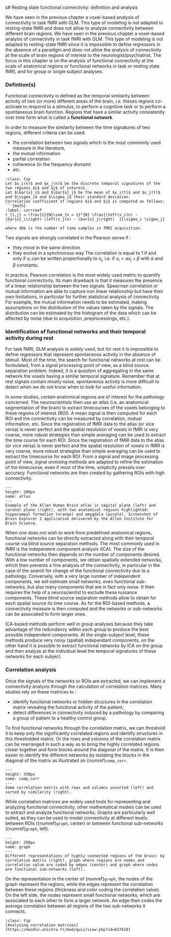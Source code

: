 s# Resting state functional connectivity: definition and analysis

We have seen in the previous chapter a voxel-based analysis of connectivity in task fMRI with GLM. This type of modeling is not adapted to resting-state fMRI and does not allow to analyze connectivity between different brain regions. We have seen in the previous chapter a voxel-based analysis of connectivity in task fMRI with GLM. This type of modeling is not adapted to resting-state fMRI since it is impossible to define regressors in the absence of a paradigm and does not allow the analysis of connectivity at the scale of brain regions of interest to the neurologist/psychiatrist. The focus in this chapter is on the analysis of functional connectivity at the scale of anatomical regions or functional networks in task or resting state fMRI, and for group or single subject analyses.

### Defintion(s)
Functional connectivity is defined as the temporal similarity between activity of two (or more) different areas of the brain, *i.e.* theses regions co-activate to respond to a stimulus, to perform a cognitive task or to perform a spontaneous brain function. Regions that have a similar activity consistently over time form what is called a **functional network**.

In order to measure the similarity between the time signatures of two regions, different criteria can be used:
* the correlation between two signals which is the most commonly used measure in the literature,
* the mutual information
* partial correlation
* coherence (in the frequency domain)
* etc.

`````{admonition} Connectivity as Pearson correlation coefficient
:class: tip
Let $x_i(n)$ and $x_j(n)$ be the discrete temporal signatures of the two regions $i$ and $j$ of interest.
Let $\bar{x}_i$ and $\bar{x}_j$ be the mean of $x_i(t)$ and $x_j(t)$ and $\sigma_i$ and $\sigma_j$ their standard deviation.
Correlation coefficient of regions $i$ and $j$ is computed as follows:
```{math}
:label: corrcoef
r_{i,j} = \frac{1}{N}\sum_{n = 1}^{N} \frac{\left(x_i(n) - \bar{x}_i\right) \left(x_j(n) - \bar{x}_j\right)  }{\sigma_i \sigma_j}
```
where $N$ is the number of time samples in fMRI acquisition.

`````

Two signals are strongly correlated in the Pearson sense if :
* they move in the same direction
* they evolve in a synchronous way
The correlation is equal to 1 if and only if $x_i$ can be written proportionally to $x_j$, i.e. if $x_i = \alpha x_j + \beta$ with $\alpha$ and $\beta$ constants.


In practice, Pearson correlation is the most widely used metric to quantify functional connectivity. Its main drawback is that it measures the presence of a linear relationship between the two signals. Spearman correlation or mutual information are able to capture non linear relationship but have their own limitations, in particular for further statistical analysis of connectivity. For example, the mutual information needs to be estimated, making assumptions on the distribution of the values taken by the signals. The distribution can be estimated by the histogram of the data which can be affected by noise (due to acquisition, preprocessings, etc.).

### Identification of functional networks and their temporal activity during rest

For task fMRI, GLM analysis is widely used, but for rest it is impossible to define regressors that represent spontaneous activity in the absence of stimuli. Most of the time, the search for functional networks at rest can be formulated, from a signal processing point of view, as a blind source separation problem. Indeed, it is a question of aggregating in the same network the voxels having a similar temporal signature. Remember that at rest signals contain mostly noise, spontaneous activity is more difficult to detect when we do not know when to look for useful information.

In some studies, certain anatomical regions are of interest for the pathology concerned. The neuroscientists then use an atlas (i.e. an anatomical segmentation of the brain) to extract timecourses of the voxels belonging to these regions of interest (ROI). A mean signal is then computed for each ROI and the connectivity can be measured by correlation, mutual information, etc. Since the registration of fMRI data to the atlas (or vice versa) is never perfect and the spatial resolution of voxels in fMRI is very coarse, more robust strategies than simple averaging can be used to extract the time course for each ROI. Since the registration of fMRI data to the atlas (or vice versa) is never perfect and the spatial resolution of voxels in fMRI is very coarse, more robust strategies than simple averaging can be used to extract the timecourse for each ROI. From a signal and image processing point of view, signal unmixing methods are adapted to refine the estimation of the timecourse, even if most of the time, simplicity prevails over accuracy. Functional networks are then created by gathering ROIs with high connectivity.


```{figure} /images/atlas.png
---
height: 300px
name: atlas
---
Example of the Allen Human Brain atlas in sagital plane (left) and coronal plane (right), with two anatomical regions highlighted: hippocampal formation (orange) and amygdala (purple). Screenshot of Brain Explorer 2 application delivered by the Allen Institute for Brain Science.
```

When one does not wish to work from predefined anatomical regions, functional networks can be directly extracted along with their temporal course via blind source separation methods. The most commonly used in fMRI is the independent component analysis (ICA). The size of the functional networks then depends on the number of components desired. With a low number of components, we obtain spatially extended networks, which then prevents a fine analysis of the connectivity, in particular in the case of the search for change of the functional connectivity due to a pathology. Conversely, with a very large number of independent components, we will estimate small networks, even functional sub-networks, but also many components that are in fact only noise. It then requires the help of a neuroscientist to exclude these nuisance components.
These blind source separation methods allow to obtain for each spatial source its time course. As for the ROI-based methods, a connectivity measure is then computed and the networks or sub-networks can be associated to form larger ones.

ICA-based methods perform well in group analyses because they take advantage of the redundancy within each group to produce the best possible independent components. At the single-subject level, these methods produce very noisy (spatial) independant components, on the other hand it is possible to extract functional networks by ICA on the group and then analyze at the individual level the temporal signatures of these networks for each subject.


### Correlation analysis

Once the signals of the networks or ROIs are extracted, we can implement a connectivity analysis through the calculation of correlation matrices. Many studies rely on these matrices to :
* identify functional networks or hidden structures in the correlation matrix revealing the functional activity of the patient,
* detect differences in connectivity induced by a pathology by comparing a group of patient to a healthy control group.

To find functional networks through the correlation matrix, we can threshold it to keep only the significantly correlated regions and identify structures in this thresholded matrix. Or the rows and columns of the correlation matrix can be rearranged in such a way as to bring the highly correlated regions closer together and form blocks around the diagonal of the matrix. It is then easier to identify the different networks by isolating the blocks in the diagonal of the matrix as illustrated on {numref}`comp_corr`.

```{figure} /images/comp_corr.png
---
height: 350px
name: comp_corr
---
Same correlation matrix with rows and columns unsorted (left) and sorted by similarity (right).
```

While correlation matrices are widely used tools for representing and analyzing functional connectivity, other mathematical models can be used to extract and analyze functional networks. Graphs are particularly well suited, as they can be used to model connectivity at different levels: between ROIs ({numref}`graph`, center) or between functional sub-networks ({numref}`graph`, left).

```{figure} /images/graphe.png
---
height: 250px
name: graph
---
Different representations of highly connected regions of the brain: by correlation matrix (right), graph where regions are nodes and correlation value are coded by edges (center) and graph where nodes are functional sub-networks (left).
```

On the representation in the center of {numref}`graph`, the nodes of the graph represent the regions, while the edges represent the correlation between these regions (thickness and color coding the correlation value). On the left side, the nodes represent small functional networks, which are associated to each other to form a larger network. An edge then codes the average correlation between all regions of the two sub-networks it connects.

```{admonition} Activity
:class: tip
[Analysing correlation matrices](https://moodle.unistra.fr/mod/quiz/view.php?id=627410)
```


